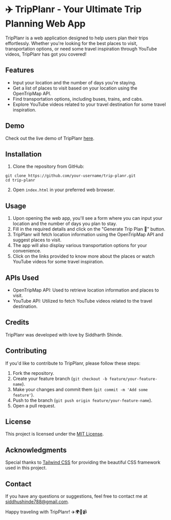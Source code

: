 # ✈️ TripPlanr - Your Ultimate Trip Planning Web App


TripPlanr is a web application designed to help users plan their trips effortlessly. Whether you're looking for the best places to visit, transportation options, or need some travel inspiration through YouTube videos, TripPlanr has got you covered!

## Features

- Input your location and the number of days you're staying.
- Get a list of places to visit based on your location using the OpenTripMap API.
- Find transportation options, including buses, trains, and cabs.
- Explore YouTube videos related to your travel destination for some travel inspiration.

## Demo

Check out the live demo of TripPlanr [here](http:trip-plannr.epizy.com/code.html).

## Installation

1. Clone the repository from GitHub:

```
git clone https://github.com/your-username/trip-planr.git
cd trip-planr
```

2. Open `index.html` in your preferred web browser.

## Usage

1. Upon opening the web app, you'll see a form where you can input your location and the number of days you plan to stay.
2. Fill in the required details and click on the "Generate Trip Plan 📝" button.
3. TripPlanr will fetch location information using the OpenTripMap API and suggest places to visit.
4. The app will also display various transportation options for your convenience.
5. Click on the links provided to know more about the places or watch YouTube videos for some travel inspiration.

## APIs Used

- OpenTripMap API: Used to retrieve location information and places to visit.
- YouTube API: Utilized to fetch YouTube videos related to the travel destination.

## Credits

TripPlanr was developed with love by Siddharth Shinde.

## Contributing

If you'd like to contribute to TripPlanr, please follow these steps:

1. Fork the repository.
2. Create your feature branch (`git checkout -b feature/your-feature-name`).
3. Make your changes and commit them (`git commit -m 'Add some feature'`).
4. Push to the branch (`git push origin feature/your-feature-name`).
5. Open a pull request.

## License

This project is licensed under the [MIT License](https://opensource.org/licenses/MIT).

## Acknowledgments

Special thanks to [Tailwind CSS](https://tailwindcss.com/) for providing the beautiful CSS framework used in this project.

## Contact

If you have any questions or suggestions, feel free to contact me at siddhushinde788@gmail.com.

Happy traveling with TripPlanr! ✈️🌍🚗📹
